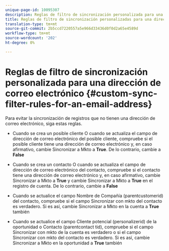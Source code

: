 ```yaml
---
unique-page-id: 10095307
description: Reglas de filtro de sincronización personalizada para una dirección de correo electrónico - Documentos de marketing - Documentación del producto
title: Reglas de filtro de sincronización personalizadas para una dirección de correo electrónico
translation-type: tm+mt
source-git-commit: 2b5ccd7220557a5e966d33436d0f0d2a65e4589d
workflow-type: tm+mt
source-wordcount: '202'
ht-degree: 0%

---
```



# Reglas de filtro de sincronización personalizada para una dirección de correo electrónico {#custom-sync-filter-rules-for-an-email-address}

Para evitar la sincronización de registros que no tienen una dirección de correo electrónico, siga estas reglas.

* Cuando se crea un posible cliente O cuando se actualiza el campo de dirección de correo electrónico del posible cliente, compruebe si el posible cliente tiene una dirección de correo electrónico y, en caso afirmativo, cambie Sincronizar a Mkto a **True**. De lo contrario, cambie a **False**

* Cuando se crea un contacto O cuando se actualiza el campo de dirección de correo electrónico del contacto, compruebe si el contacto tiene una dirección de correo electrónico y, en caso afirmativo, cambie Sincronizar a Mkto a **True** y cambie Sincronizar a Mkto a **True** en el registro de cuenta. De lo contrario, cambie a **False**

* Cuando se actualice el campo Nombre de Compañía (parentcustomerid) del contacto, compruebe si el campo Sincronizar con mkto del contacto es verdadero. Si es así, cambie Sincronizar a Mkto en la cuenta a **True** también
* Cuando se actualice el campo Cliente potencial (personalizerid) de la oportunidad o Contacto (parentcontact tid), compruebe si el campo Sincronizar con mkto de la cuenta es verdadero o si el campo Sincronizar con mkto del contacto es verdadero. Si es así, cambie Sincronizar a Mkto en la oportunidad a **True** también
